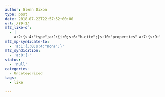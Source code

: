 ```yaml
---
author: Glenn Dixon
type: post
date: 2018-07-22T22:57:52+00:00
url: /89-2/
mf2_like-of:
  - |
    a:2:{s:4:"type";a:1:{i:0;s:6:"h-cite";}s:10:"properties";a:7:{s:9:"published";a:1:{i:0;s:25:"2018-07-21T22:29:10-07:00";}s:7:"updated";a:1:{i:0;s:25:"2018-07-21T22:29:10-07:00";}s:7:"summary";a:1:{i:0;s:155:"Success! That pile of veggies is now 10 future meals as well as tonight's dinner. Recipe is at https://aaronparecki.com/2018/07/21/31/turnip-zucchini-soup!";}s:3:"url";a:1:{i:0;s:39:"https://aaronparecki.com/2018/07/21/32/";}s:11:"publication";a:1:{i:0;s:13:"Aaron Parecki";}s:8:"featured";a:1:{i:0;s:48:"https://aaronparecki.com/2018/07/21/32/photo.jpg";}s:6:"author";a:3:{s:4:"name";s:13:"Aaron Parecki";s:3:"url";s:25:"https://aaronparecki.com/";s:5:"photo";s:43:"https://aaronparecki.com/images/profile.jpg";}}}
mf2_mp-syndicate-to:
  - 'a:1:{i:0;s:4:"none";}'
mf2_syndication:
  - 'a:0:{}'
status:
  - 'null'
categories:
  - Uncategorized
tags:
  - like

---
```

